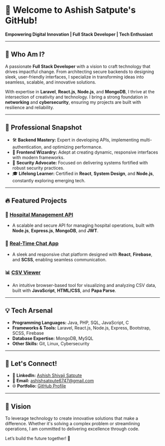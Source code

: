 # 👋 Welcome to Ashish Satpute's GitHub!  

**Empowering Digital Innovation | Full Stack Developer | Tech Enthusiast**  

---

## 🌟 Who Am I?  

A passionate **Full Stack Developer** with a vision to craft technology that drives impactful change. From architecting secure backends to designing sleek, user-friendly interfaces, I specialize in transforming ideas into seamless, scalable, and innovative solutions.  

With expertise in **Laravel**, **React.js**, **Node.js**, and **MongoDB**, I thrive at the intersection of creativity and technology. I bring a strong foundation in **networking** and **cybersecurity**, ensuring my projects are built with resilience and reliability.  

---

## 💼 Professional Snapshot  

- 🛠️ **Backend Mastery:** Expert in developing APIs, implementing multi-authentication, and optimizing performance.  
- 🎨 **Frontend Wizardry:** Adept at creating dynamic, responsive interfaces with modern frameworks.  
- 🔐 **Security Advocate:** Focused on delivering systems fortified with robust security practices.  
- 🎓 **Lifelong Learner:** Certified in **React**, **System Design**, and **Node.js**, constantly exploring emerging tech.  

---

## 🔥 Featured Projects  

### 🏥 [Hospital Management API](https://github.com/Ash6747/hospitalApi.github.io)  
- A scalable and secure API for managing hospital operations, built with **Node.js**, **Express.js**, **MongoDB**, and **JWT**.  

### 💬 [Real-Time Chat App](https://github.com/Ash6747/heyChat.io)  
- A sleek and responsive chat platform designed with **React**, **Firebase**, and **SCSS**, enabling seamless communication.  

### 📊 [CSV Viewer](https://github.com/Ash6747/csvViewer.github.io)  
- An intuitive browser-based tool for visualizing and analyzing CSV data, built with **JavaScript**, **HTML/CSS**, and **Papa Parse**.  

---

## 💡 Tech Arsenal  

- **Programming Languages:** Java, PHP, SQL, JavaScript, C  
- **Frameworks & Tools:** Laravel, React.js, Node.js, Express, Bootstrap, SCSS, Firebase  
- **Database Expertise:** MongoDB, MySQL  
- **Other Skills:** Git, Linux, Cybersecurity  

---

## 🤝 Let's Connect!  

- 🔗 **LinkedIn:** [Ashish Shivaji Satpute](https://www.linkedin.com/in/ashish-satpute-2496651bad/)  
- 📧 **Email:** [ashishsatpute6747@gmail.com](mailto:ashishsatpute6747@gmail.com)  
- 🌐 **Portfolio:** [GitHub Profile](https://github.com/Ash6747)  

---

## 🚀 Vision  

To leverage technology to create innovative solutions that make a difference. Whether it's solving a complex problem or streamlining operations, I am committed to delivering excellence through code.  

Let’s build the future together! 🌟  
